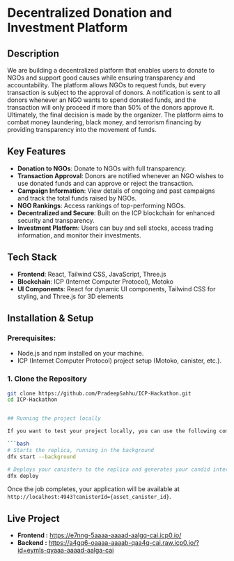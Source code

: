 # **Decentralized Donation and Investment Platform**

## **Description**

We are building a decentralized platform that enables users to donate to NGOs and support good causes while ensuring transparency and accountability. The platform allows NGOs to request funds, but every transaction is subject to the approval of donors. A notification is sent to all donors whenever an NGO wants to spend donated funds, and the transaction will only proceed if more than 50% of the donors approve it. Ultimately, the final decision is made by the organizer. The platform aims to combat money laundering, black money, and terrorism financing by providing transparency into the movement of funds.

## **Key Features**

- **Donation to NGOs**: Donate to NGOs with full transparency.
- **Transaction Approval**: Donors are notified whenever an NGO wishes to use donated funds and can approve or reject the transaction.
- **Campaign Information**: View details of ongoing and past campaigns and track the total funds raised by NGOs.
- **NGO Rankings**: Access rankings of top-performing NGOs.
- **Decentralized and Secure**: Built on the ICP blockchain for enhanced security and transparency.
- **Investment Platform**: Users can buy and sell stocks, access trading information, and monitor their investments.

## **Tech Stack**

- **Frontend**: React, Tailwind CSS, JavaScript, Three.js
- **Blockchain**: ICP (Internet Computer Protocol), Motoko
- **UI Components**: React for dynamic UI components, Tailwind CSS for styling, and Three.js for 3D elements

## **Installation & Setup**

### Prerequisites:

- Node.js and npm installed on your machine.
- ICP (Internet Computer Protocol) project setup (Motoko, canister, etc.).

### 1. **Clone the Repository**

```bash
git clone https://github.com/PradeepSahhu/ICP-Hackathon.git
cd ICP-Hackathon


## Running the project locally

If you want to test your project locally, you can use the following commands:

```bash
# Starts the replica, running in the background
dfx start --background

# Deploys your canisters to the replica and generates your candid interface
dfx deploy
```

Once the job completes, your application will be available at `http://localhost:4943?canisterId={asset_canister_id}`.

## Live Project
- **Frontend :** https://e7nng-5aaaa-aaaad-aalgq-cai.icp0.io/
- **Backend :** https://a4gq6-oaaaa-aaaab-qaa4q-cai.raw.icp0.io/?id=eymls-qyaaa-aaaad-aalga-cai
